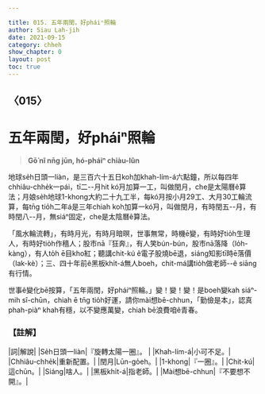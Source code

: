 ```yaml
---

title: 015. 五年兩閏，好pháiⁿ照輪
author: Siau Lah-jih
date: 2021-09-15
category: chheh
show_chapter: 0
layout: post
toc: true
---
```

  
## 〈015〉
# 五年兩閏，好pháiⁿ照輪
>**Gō͘ nî nn̄g jūn, hó-pháiⁿ chiàu-lûn**
 

地球se̍h日頭一liàn，是三百六十五日koh加khah-lím-á六點鐘，所以每四年chhiâu-chhe̍k一pái，tī二--月hit kó͘月加算一工，叫做閏月，che是太陽曆ê算法；月娘se̍h地球1-khong大約二十九工半，每kó͘月按小月29工、大月30工輪流算，每tn̄g tio̍h二年á是三年chiah koh加算一kó͘月，叫做閏月，有時閏五--月，有時閏八--月，無siáⁿ固定，che是太陰曆ê算法。

「風水輪流轉」，有時月光，有時月暗暝，世事無常，時機ē變，有時好tio̍h生理人，有時好tio̍h作穡人；股市nā『狂奔』，有人笑bún-bún，股市nā落降（lo̍h-kàng），有人to̍h ē目kho͘紅；聽講chit-kú ê電子股燒bē退，siáng知影tī時ē落價（lak-kè）；三、四十年前ê黑板khi̍t-á無人boeh，chit-má講tio̍h做老師--ê siāng有行情。

世事ê變化bē按算，「五年兩閏，好pháiⁿ照輪。」變！變！變！是boeh變kah siáⁿ-mih sî-chūn，chiah ē tn̄g tio̍h好運，請你mài想bē-chhun，「勤儉是本」，認真phah-piàⁿ khah有穩，以不變應萬變，chiah bē浪費咱ê青春。 


### 【註解】

|詞|解說|
|Se̍h日頭一liàn|『旋轉太陽一圈』。 |
|Khah-lím-á|小可不足。|
|Chhiâu-chhe̍k|重新配置。|
|閏月|Lūn-go̍eh。|
|1-khong|『一圈』。|
|Chit-kú|這chūn。|
|Siáng|啥人。|
|黑板khi̍t-á|指老師。|
|Mài想bē-chhun|『不要想不開』。|
